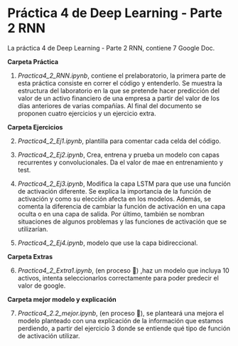 
# Práctica 4 de Deep Learning - Parte 2 RNN 


La práctica 4 de Deep Learning - Parte 2 RNN, contiene 7 Google Doc. 

**Carpeta Práctica**

1.   _Practica4_2_RNN.ipynb_, contiene el prelaboratorio, la primera parte de esta práctica consiste en correr el código y entenderlo. Se muestra la estructura del laboratorio en la que se pretende hacer predicción del valor de un activo financiero de una empresa a partir del valor de los días anteriores de varias compañías. Al final del documento se proponen cuatro ejercicios y un ejercicio extra.

**Carpeta Ejercicios**

2.   _Practica4_2_Ej1.ipynb_, plantilla para comentar cada celda del código.

3.   _Practica4_2_Ej2.ipynb_, Crea, entrena y prueba un modelo con capas recurrentes y convolucionales. Da el valor de mae en entrenamiento y test.

4.   _Practica4_2_Ej3.ipynb_, Modifica la capa LSTM para que use una función de activación diferente. Se explica la importancia de la función de activación y como su elección afecta en los modelos. Además, se comenta la diferencia de cambiar la función de activación en una capa oculta o en una capa de salida. Por último, también se nombran situaciones de algunos problemas y las funciones de activación que se utilizarían.

5.   _Practica4_2_Ej4.ipynb_, modelo que use la capa bidireccional.

**Carpeta Extras** 

6.   _Practica4_2_Extra1.ipynb_, (en proceso :construction:)
,haz un modelo que incluya 10 activos, intenta seleccionarlos correctamente para poder predecir el valor de google.

**Carpeta mejor modelo y explicación** 

7.   _Practica4_2.2_mejor.ipynb_, (en proceso :construction:), se planteará una mejora el modelo planteado con una explicación de la información que estamos perdiendo, a partir del ejercicio 3 donde se entiende qué tipo de función de activación utilizar.
